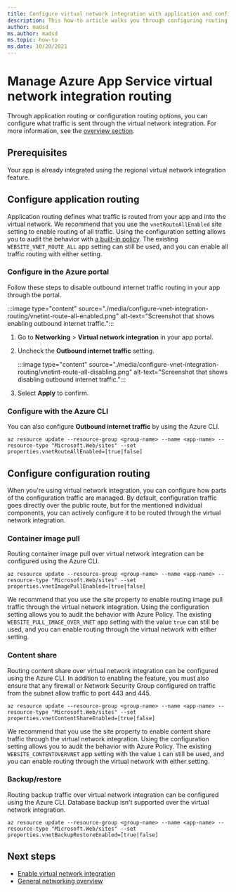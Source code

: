 ```yaml
---
title: Configure virtual network integration with application and configuration routing.
description: This how-to article walks you through configuring routing on a regional virtual network integration.
author: madsd
ms.author: madsd
ms.topic: how-to
ms.date: 10/20/2021
---
```


# Manage Azure App Service virtual network integration routing

Through application routing or configuration routing options, you can configure what traffic is sent through the virtual network integration. For more information, see the [overview section](./overview-vnet-integration.md#routes).

## Prerequisites

Your app is already integrated using the regional virtual network integration feature.

## Configure application routing

Application routing defines what traffic is routed from your app and into the virtual network. We recommend that you use the `vnetRouteAllEnabled` site setting to enable routing of all traffic. Using the configuration setting allows you to audit the behavior with [a built-in policy](https://portal.azure.com/#blade/Microsoft_Azure_Policy/PolicyDetailBlade/definitionId/%2Fproviders%2FMicrosoft.Authorization%2FpolicyDefinitions%2F33228571-70a4-4fa1-8ca1-26d0aba8d6ef). The existing `WEBSITE_VNET_ROUTE_ALL` app setting can still be used, and you can enable all traffic routing with either setting.

### Configure in the Azure portal

Follow these steps to disable outbound internet traffic routing in your app through the portal.

:::image type="content" source="./media/configure-vnet-integration-routing/vnetint-route-all-enabled.png" alt-text="Screenshot that shows enabling outbound internet traffic.":::

1. Go to **Networking** > **Virtual network integration** in your app portal.
1. Uncheck the **Outbound internet traffic** setting.
    
    :::image type="content" source="./media/configure-vnet-integration-routing/vnetint-route-all-disabling.png" alt-text="Screenshot that shows disabling outbound internet traffic.":::

1. Select **Apply** to confirm.

### Configure with the Azure CLI

You can also configure **Outbound internet traffic** by using the Azure CLI.

```azurecli-interactive
az resource update --resource-group <group-name> --name <app-name> --resource-type "Microsoft.Web/sites" --set properties.vnetRouteAllEnabled=[true|false]
```

## Configure configuration routing

When you're using virtual network integration, you can configure how parts of the configuration traffic are managed. By default, configuration traffic goes directly over the public route, but for the mentioned individual components, you can actively configure it to be routed through the virtual network integration.

### Container image pull

Routing container image pull over virtual network integration can be configured using the Azure CLI.

```azurecli-interactive
az resource update --resource-group <group-name> --name <app-name> --resource-type "Microsoft.Web/sites" --set properties.vnetImagePullEnabled=[true|false]
```

We recommend that you use the site property to enable routing image pull traffic through the virtual network integration. Using the configuration setting allows you to audit the behavior with Azure Policy. The existing `WEBSITE_PULL_IMAGE_OVER_VNET` app setting with the value `true` can still be used, and you can enable routing through the virtual network with either setting.

### Content share

Routing content share over virtual network integration can be configured using the Azure CLI. In addition to enabling the feature, you must also ensure that any firewall or Network Security Group configured on traffic from the subnet allow traffic to port 443 and 445.

```azurecli-interactive
az resource update --resource-group <group-name> --name <app-name> --resource-type "Microsoft.Web/sites" --set properties.vnetContentShareEnabled=[true|false]
```

We recommend that you use the site property to enable content share traffic through the virtual network integration. Using the configuration setting allows you to audit the behavior with Azure Policy. The existing `WEBSITE_CONTENTOVERVNET` app setting with the value `1` can still be used, and you can enable routing through the virtual network with either setting.

### Backup/restore

Routing backup traffic over virtual network integration can be configured using the Azure CLI. Database backup isn't supported over the virtual network integration.

```azurecli-interactive
az resource update --resource-group <group-name> --name <app-name> --resource-type "Microsoft.Web/sites" --set properties.vnetBackupRestoreEnabled=[true|false]
```

## Next steps

- [Enable virtual network integration](./configure-vnet-integration-enable.md)
- [General networking overview](./networking-features.md)